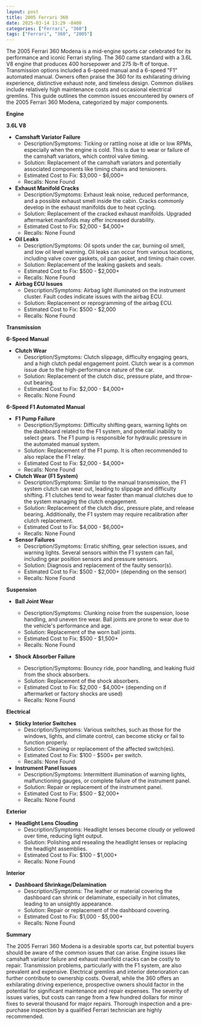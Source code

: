 ```yaml
---
layout: post
title: 2005 Ferrari 360
date: 2025-03-14 13:29 -0400
categories: ["Ferrari", "360"]
tags: ["Ferrari", "360", "2005"]
---
```

The 2005 Ferrari 360 Modena is a mid-engine sports car celebrated for its performance and iconic Ferrari styling. The 360 came standard with a 3.6L V8 engine that produces 400 horsepower and 275 lb-ft of torque. Transmission options included a 6-speed manual and a 6-speed "F1" automated manual. Owners often praise the 360 for its exhilarating driving experience, distinctive exhaust note, and timeless design. Common dislikes include relatively high maintenance costs and occasional electrical gremlins. This guide outlines the common issues encountered by owners of the 2005 Ferrari 360 Modena, categorized by major components.

**Engine**

**3.6L V8**
*   **Camshaft Variator Failure**
    *   Description/Symptoms: Ticking or rattling noise at idle or low RPMs, especially when the engine is cold. This is due to wear or failure of the camshaft variators, which control valve timing.
    *   Solution: Replacement of the camshaft variators and potentially associated components like timing chains and tensioners.
    *   Estimated Cost to Fix: $3,000 - $6,000+
    * Recalls: None Found
*   **Exhaust Manifold Cracks**
    *   Description/Symptoms: Exhaust leak noise, reduced performance, and a possible exhaust smell inside the cabin. Cracks commonly develop in the exhaust manifolds due to heat cycling.
    *   Solution: Replacement of the cracked exhaust manifolds. Upgraded aftermarket manifolds may offer increased durability.
    *   Estimated Cost to Fix: $2,000 - $4,000+
    * Recalls: None Found
*   **Oil Leaks**
    *   Description/Symptoms: Oil spots under the car, burning oil smell, and low oil level warning. Oil leaks can occur from various locations, including valve cover gaskets, oil pan gasket, and timing chain cover.
    *   Solution: Replacement of the leaking gaskets and seals.
    *   Estimated Cost to Fix: $500 - $2,000+
    * Recalls: None Found
* **Airbag ECU Issues**
    *   Description/Symptoms: Airbag light illuminated on the instrument cluster. Fault codes indicate issues with the airbag ECU.
    *   Solution: Replacement or reprogramming of the airbag ECU.
    *   Estimated Cost to Fix: $500 - $2,000
    * Recalls: None Found

**Transmission**

**6-Speed Manual**
*   **Clutch Wear**
    *   Description/Symptoms: Clutch slippage, difficulty engaging gears, and a high clutch pedal engagement point. Clutch wear is a common issue due to the high-performance nature of the car.
    *   Solution: Replacement of the clutch disc, pressure plate, and throw-out bearing.
    *   Estimated Cost to Fix: $2,000 - $4,000+
    * Recalls: None Found

**6-Speed F1 Automated Manual**
*   **F1 Pump Failure**
    *   Description/Symptoms: Difficulty shifting gears, warning lights on the dashboard related to the F1 system, and potential inability to select gears. The F1 pump is responsible for hydraulic pressure in the automated manual system.
    *   Solution: Replacement of the F1 pump. It is often recommended to also replace the F1 relay.
    *   Estimated Cost to Fix: $2,000 - $4,000+
    * Recalls: None Found
*   **Clutch Wear (F1 System)**
    *   Description/Symptoms: Similar to the manual transmission, the F1 system clutch can wear out, leading to slippage and difficulty shifting. F1 clutches tend to wear faster than manual clutches due to the system managing the clutch engagement.
    *   Solution: Replacement of the clutch disc, pressure plate, and release bearing. Additionally, the F1 system may require recalibration after clutch replacement.
    *   Estimated Cost to Fix: $4,000 - $6,000+
    * Recalls: None Found
*   **Sensor Failures**
    *   Description/Symptoms: Erratic shifting, gear selection issues, and warning lights. Several sensors within the F1 system can fail, including gear position sensors and pressure sensors.
    *   Solution: Diagnosis and replacement of the faulty sensor(s).
    *   Estimated Cost to Fix: $500 - $2,000+ (depending on the sensor)
    * Recalls: None Found

**Suspension**

*   **Ball Joint Wear**
    * Description/Symptoms: Clunking noise from the suspension, loose handling, and uneven tire wear. Ball joints are prone to wear due to the vehicle's performance and age.
    * Solution: Replacement of the worn ball joints.
    * Estimated Cost to Fix: $500 - $1,500+
    * Recalls: None Found

*   **Shock Absorber Failure**
    * Description/Symptoms: Bouncy ride, poor handling, and leaking fluid from the shock absorbers.
    * Solution: Replacement of the shock absorbers.
    * Estimated Cost to Fix: $2,000 - $4,000+ (depending on if aftermarket or factory shocks are used)
    * Recalls: None Found

**Electrical**

*   **Sticky Interior Switches**
    *   Description/Symptoms: Various switches, such as those for the windows, lights, and climate control, can become sticky or fail to function properly.
    *   Solution: Cleaning or replacement of the affected switch(es).
    *   Estimated Cost to Fix: $100 - $500+ per switch.
    * Recalls: None Found
*   **Instrument Panel Issues**
    *   Description/Symptoms: Intermittent illumination of warning lights, malfunctioning gauges, or complete failure of the instrument panel.
    *   Solution: Repair or replacement of the instrument panel.
    *   Estimated Cost to Fix: $500 - $2,000+
    * Recalls: None Found

**Exterior**

*   **Headlight Lens Clouding**
    *   Description/Symptoms: Headlight lenses become cloudy or yellowed over time, reducing light output.
    *   Solution: Polishing and resealing the headlight lenses or replacing the headlight assemblies.
    *   Estimated Cost to Fix: $100 - $1,000+
    * Recalls: None Found

**Interior**

*   **Dashboard Shrinkage/Delamination**
    *   Description/Symptoms: The leather or material covering the dashboard can shrink or delaminate, especially in hot climates, leading to an unsightly appearance.
    *   Solution: Repair or replacement of the dashboard covering.
    *   Estimated Cost to Fix: $1,000 - $5,000+
    * Recalls: None Found

**Summary**

The 2005 Ferrari 360 Modena is a desirable sports car, but potential buyers should be aware of the common issues that can arise. Engine issues like camshaft variator failure and exhaust manifold cracks can be costly to repair. Transmission problems, particularly with the F1 system, are also prevalent and expensive. Electrical gremlins and interior deterioration can further contribute to ownership costs. Overall, while the 360 offers an exhilarating driving experience, prospective owners should factor in the potential for significant maintenance and repair expenses. The severity of issues varies, but costs can range from a few hundred dollars for minor fixes to several thousand for major repairs. Thorough inspection and a pre-purchase inspection by a qualified Ferrari technician are highly recommended.


